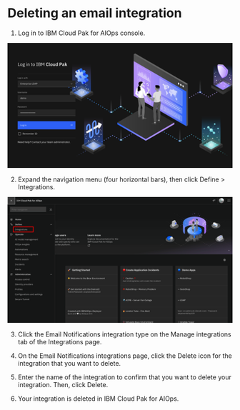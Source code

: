 # Deleting an email integration

1. Log in to IBM Cloud Pak for AIOps console.

![email21](images/login.png)

2. Expand the navigation menu (four horizontal bars), then click Define > Integrations.

![email22](images/home.png)

3. Click the Email Notifications integration type on the Manage integrations tab of the Integrations page.

4. On the Email Notifications integrations page, click the Delete icon for the integration that you want to delete.

5. Enter the name of the integration to confirm that you want to delete your integration. Then, click Delete.

6. Your integration is deleted in IBM Cloud Pak for AIOps.
